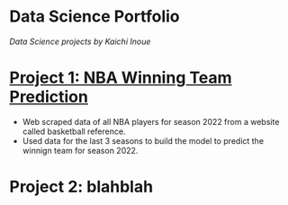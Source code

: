# Data Science Portfolio
*Data Science projects by Kaichi Inoue*

# [Project 1: NBA Winning Team Prediction](https://github.com/sraihara/nba_prediction)
- Web scraped data of all NBA players for season 2022 from a website called basketball reference.
- Used data for the last 3 seasons to build the model to predict the winnign team for season 2022.

# Project 2: blahblah
